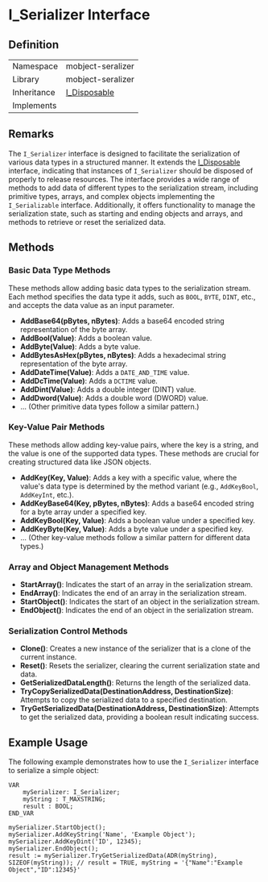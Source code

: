 # I_Serializer Interface

## Definition

|             |                                                      |
| ----------- | ---------------------------------------------------- |
| Namespace   | mobject-seralizer                                    |
| Library     | mobject-seralizer                                    |
| Inheritance | [I_Disposable](./mobject-disposable/I_Disposable.md) |
| Implements  |                                                      |

## Remarks

The `I_Serializer` interface is designed to facilitate the serialization of various data types in a structured manner. It extends the [I_Disposable](./mobject-disposable/I_Disposable.md) interface, indicating that instances of `I_Serializer` should be disposed of properly to release resources. The interface provides a wide range of methods to add data of different types to the serialization stream, including primitive types, arrays, and complex objects implementing the `I_Serializable` interface. Additionally, it offers functionality to manage the serialization state, such as starting and ending objects and arrays, and methods to retrieve or reset the serialized data.

## Methods

### Basic Data Type Methods

These methods allow adding basic data types to the serialization stream. Each method specifies the data type it adds, such as `BOOL`, `BYTE`, `DINT`, etc., and accepts the data value as an input parameter.

- **AddBase64(pBytes, nBytes)**: Adds a base64 encoded string representation of the byte array.
- **AddBool(Value)**: Adds a boolean value.
- **AddByte(Value)**: Adds a byte value.
- **AddBytesAsHex(pBytes, nBytes)**: Adds a hexadecimal string representation of the byte array.
- **AddDateTime(Value)**: Adds a `DATE_AND_TIME` value.
- **AddDcTime(Value)**: Adds a `DCTIME` value.
- **AddDint(Value)**: Adds a double integer (DINT) value.
- **AddDword(Value)**: Adds a double word (DWORD) value.
- ... (Other primitive data types follow a similar pattern.)

### Key-Value Pair Methods

These methods allow adding key-value pairs, where the key is a string, and the value is one of the supported data types. These methods are crucial for creating structured data like JSON objects.

- **AddKey(Key, Value)**: Adds a key with a specific value, where the value's data type is determined by the method variant (e.g., `AddKeyBool`, `AddKeyInt`, etc.).
- **AddKeyBase64(Key, pBytes, nBytes)**: Adds a base64 encoded string for a byte array under a specified key.
- **AddKeyBool(Key, Value)**: Adds a boolean value under a specified key.
- **AddKeyByte(Key, Value)**: Adds a byte value under a specified key.
- ... (Other key-value methods follow a similar pattern for different data types.)

### Array and Object Management Methods

- **StartArray()**: Indicates the start of an array in the serialization stream.
- **EndArray()**: Indicates the end of an array in the serialization stream.
- **StartObject()**: Indicates the start of an object in the serialization stream.
- **EndObject()**: Indicates the end of an object in the serialization stream.

### Serialization Control Methods

- **Clone()**: Creates a new instance of the serializer that is a clone of the current instance.
- **Reset()**: Resets the serializer, clearing the current serialization state and data.
- **GetSerializedDataLength()**: Returns the length of the serialized data.
- **TryCopySerializedData(DestinationAddress, DestinationSize)**: Attempts to copy the serialized data to a specified destination.
- **TryGetSerializedData(DestinationAddress, DestinationSize)**: Attempts to get the serialized data, providing a boolean result indicating success.

## Example Usage

The following example demonstrates how to use the `I_Serializer` interface to serialize a simple object:

```plaintext
VAR
	mySerializer: I_Serializer;
	myString : T_MAXSTRING;
	result : BOOL;
END_VAR

mySerializer.StartObject();
mySerializer.AddKeyString('Name', 'Example Object');
mySerializer.AddKeyDint('ID', 12345);
mySerializer.EndObject();
result := mySerializer.TryGetSerializedData(ADR(myString), SIZEOF(myString)); // result = TRUE, myString = '{"Name":"Example Object","ID":12345}'
```
